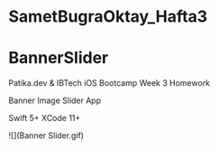 # SametBugraOktay_Hafta3
# BannerSlider

Patika.dev & IBTech iOS Bootcamp Week 3 Homework

Banner Image Slider App

Swift 5+
XCode 11+


![](Banner Slider.gif)
